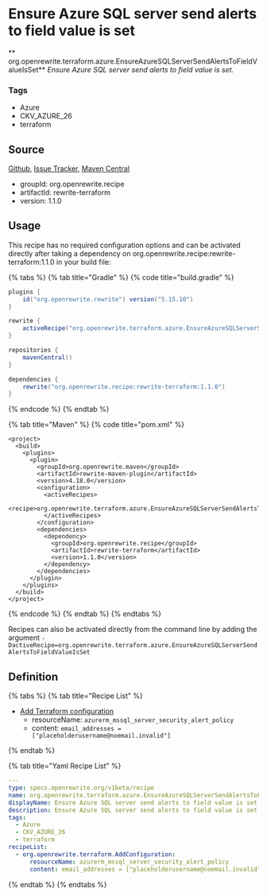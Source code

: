 # Ensure Azure SQL server send alerts to field value is set

** org.openrewrite.terraform.azure.EnsureAzureSQLServerSendAlertsToFieldValueIsSet**
_Ensure Azure SQL server send alerts to field value is set._

### Tags

* Azure
* CKV_AZURE_26
* terraform

## Source

[Github](https://github.com/openrewrite/rewrite-terraform), [Issue Tracker](https://github.com/openrewrite/rewrite-terraform/issues), [Maven Central](https://search.maven.org/artifact/org.openrewrite.recipe/rewrite-terraform/1.1.0/jar)

* groupId: org.openrewrite.recipe
* artifactId: rewrite-terraform
* version: 1.1.0


## Usage

This recipe has no required configuration options and can be activated directly after taking a dependency on org.openrewrite.recipe:rewrite-terraform:1.1.0 in your build file:

{% tabs %}
{% tab title="Gradle" %}
{% code title="build.gradle" %}
```groovy
plugins {
    id("org.openrewrite.rewrite") version("5.15.10")
}

rewrite {
    activeRecipe("org.openrewrite.terraform.azure.EnsureAzureSQLServerSendAlertsToFieldValueIsSet")
}

repositories {
    mavenCentral()
}

dependencies {
    rewrite("org.openrewrite.recipe:rewrite-terraform:1.1.0")
}
```
{% endcode %}
{% endtab %}

{% tab title="Maven" %}
{% code title="pom.xml" %}
```markup
<project>
  <build>
    <plugins>
      <plugin>
        <groupId>org.openrewrite.maven</groupId>
        <artifactId>rewrite-maven-plugin</artifactId>
        <version>4.18.0</version>
        <configuration>
          <activeRecipes>
            <recipe>org.openrewrite.terraform.azure.EnsureAzureSQLServerSendAlertsToFieldValueIsSet</recipe>
          </activeRecipes>
        </configuration>
        <dependencies>
          <dependency>
            <groupId>org.openrewrite.recipe</groupId>
            <artifactId>rewrite-terraform</artifactId>
            <version>1.1.0</version>
          </dependency>
        </dependencies>
      </plugin>
    </plugins>
  </build>
</project>
```
{% endcode %}
{% endtab %}
{% endtabs %}

Recipes can also be activated directly from the command line by adding the argument `-DactiveRecipe=org.openrewrite.terraform.azure.EnsureAzureSQLServerSendAlertsToFieldValueIsSet`

## Definition

{% tabs %}
{% tab title="Recipe List" %}
* [Add Terraform configuration](../../terraform/addconfiguration.md)
  * resourceName: `azurerm_mssql_server_security_alert_policy`
  * content: `email_addresses = ["placeholderusername@noemail.invalid"]`

{% endtab %}

{% tab title="Yaml Recipe List" %}
```yaml
---
type: specs.openrewrite.org/v1beta/recipe
name: org.openrewrite.terraform.azure.EnsureAzureSQLServerSendAlertsToFieldValueIsSet
displayName: Ensure Azure SQL server send alerts to field value is set
description: Ensure Azure SQL server send alerts to field value is set.
tags:
  - Azure
  - CKV_AZURE_26
  - terraform
recipeList:
  - org.openrewrite.terraform.AddConfiguration:
      resourceName: azurerm_mssql_server_security_alert_policy
      content: email_addresses = ["placeholderusername@noemail.invalid"]

```
{% endtab %}
{% endtabs %}
